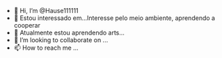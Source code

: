 - 👋 Hi, I’m @Hause111111
- 👀 Estou interessado em...Interesse pelo meio ambiente, aprendendo a cooperar
- 🌱 Atualmente estou aprendendo arts...
- 💞️ I’m looking to collaborate on ...
- 📫 How to reach me ...

<!---
Hause111111/Hause111111 is a ✨ special ✨ repository because its `README.md` (this file) appears on your GitHub profile.
You can click the Preview link to take a look at your changes.
--->
